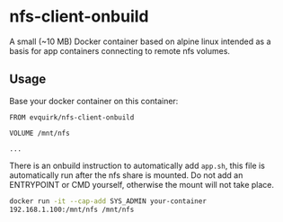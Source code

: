 # nfs-client-onbuild

A small (~10 MB) Docker container based on alpine linux intended as a basis
for app containers connecting to remote nfs volumes.

## Usage

Base your docker container on this container:

```
FROM evquirk/nfs-client-onbuild

VOLUME /mnt/nfs

...
```

There is an onbuild instruction to automatically add `app.sh`, this file
is automatically run after the nfs share is mounted. Do not add an
ENTRYPOINT or CMD yourself, otherwise the mount will not take place.

```bash
docker run -it --cap-add SYS_ADMIN your-container
192.168.1.100:/mnt/nfs /mnt/nfs
```
